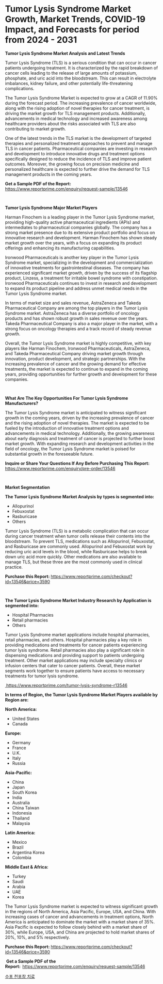 <p><h1>Tumor Lysis Syndrome Market Growth, Market Trends, COVID-19 Impact, and Forecasts for period from 2024 - 2031</h1></p><p><strong>Tumor Lysis Syndrome Market Analysis and Latest Trends</strong></p>
<p><p>Tumor Lysis Syndrome (TLS) is a serious condition that can occur in cancer patients undergoing treatment. It is characterized by the rapid breakdown of cancer cells leading to the release of large amounts of potassium, phosphate, and uric acid into the bloodstream. This can result in electrolyte imbalances, kidney failure, and other potentially life-threatening complications.</p><p>The Tumor Lysis Syndrome Market is expected to grow at a CAGR of 11.90% during the forecast period. The increasing prevalence of cancer worldwide, along with the rising adoption of novel therapies for cancer treatment, is driving the market growth for TLS management products. Additionally, advancements in medical technology and increased awareness among healthcare providers about the risks associated with TLS are also contributing to market growth.</p><p>One of the latest trends in the TLS market is the development of targeted therapies and personalized treatment approaches to prevent and manage TLS in cancer patients. Pharmaceutical companies are investing in research and development to introduce innovative drugs and treatment options specifically designed to reduce the incidence of TLS and improve patient outcomes. Moreover, the growing focus on precision medicine and personalized healthcare is expected to further drive the demand for TLS management products in the coming years.</p></p>
<p><strong>Get a Sample PDF of the Report:&nbsp;</strong> <a href="https://www.reportprime.com/enquiry/request-sample/13546">https://www.reportprime.com/enquiry/request-sample/13546</a></p>
<p>&nbsp;</p>
<p><strong>Tumor Lysis Syndrome Major Market Players</strong></p>
<p><p>Harman Finochem is a leading player in the Tumor Lysis Syndrome market, providing high-quality active pharmaceutical ingredients (APIs) and intermediates to pharmaceutical companies globally. The company has a strong market presence due to its extensive product portfolio and focus on innovative research and development. Harman Finochem has shown steady market growth over the years, with a focus on expanding its product offerings and enhancing its manufacturing capabilities.</p><p>Ironwood Pharmaceuticals is another key player in the Tumor Lysis Syndrome market, specializing in the development and commercialization of innovative treatments for gastrointestinal diseases. The company has experienced significant market growth, driven by the success of its flagship product, Linzess, a treatment for irritable bowel syndrome with constipation. Ironwood Pharmaceuticals continues to invest in research and development to expand its product pipeline and address unmet medical needs in the Tumor Lysis Syndrome market.</p><p>In terms of market size and sales revenue, AstraZeneca and Takeda Pharmaceutical Company are among the top players in the Tumor Lysis Syndrome market. AstraZeneca has a diverse portfolio of oncology products and has shown robust growth in sales revenue over the years. Takeda Pharmaceutical Company is also a major player in the market, with a strong focus on oncology therapies and a track record of steady revenue growth.</p><p>Overall, the Tumor Lysis Syndrome market is highly competitive, with key players like Harman Finochem, Ironwood Pharmaceuticals, AstraZeneca, and Takeda Pharmaceutical Company driving market growth through innovation, product development, and strategic partnerships. With the increasing prevalence of cancer and the growing demand for effective treatments, the market is expected to continue to expand in the coming years, providing opportunities for further growth and development for these companies.</p></p>
<p>&nbsp;</p>
<p><strong>What Are The Key Opportunities For Tumor Lysis Syndrome Manufacturers?</strong></p>
<p><p>The Tumor Lysis Syndrome market is anticipated to witness significant growth in the coming years, driven by the increasing prevalence of cancer and the rising adoption of novel therapies. The market is expected to be fueled by the introduction of innovative treatment options and advancements in medical technology. Additionally, the growing awareness about early diagnosis and treatment of cancer is projected to further boost market growth. With expanding research and development activities in the field of oncology, the Tumor Lysis Syndrome market is poised for substantial growth in the foreseeable future.</p></p>
<p><strong>Inquire or Share Your Questions If Any Before Purchasing This Report:</strong> <a href="https://www.reportprime.com/enquiry/pre-order/13546">https://www.reportprime.com/enquiry/pre-order/13546</a></p>
<p>&nbsp;</p>
<p><strong>Market Segmentation</strong></p>
<p><strong>The Tumor Lysis Syndrome Market Analysis by types is segmented into:</strong></p>
<p><ul><li>Allopurinol</li><li>Febuxostat</li><li>Rasburicase</li><li>Others</li></ul></p>
<p><p>Tumor Lysis Syndrome (TLS) is a metabolic complication that can occur during cancer treatment when tumor cells release their contents into the bloodstream. To prevent TLS, medications such as Allopurinol, Febuxostat, and Rasburicase are commonly used. Allopurinol and Febuxostat work by reducing uric acid levels in the blood, while Rasburicase helps to break down uric acid more quickly. Other medications are also available to manage TLS, but these three are the most commonly used in clinical practice.</p></p>
<p><strong>Purchase this Report:&nbsp;</strong><a href="https://www.reportprime.com/checkout?id=13546&price=3590">https://www.reportprime.com/checkout?id=13546&price=3590</a></p>
<p>&nbsp;</p>
<p><strong>The Tumor Lysis Syndrome Market Industry Research by Application is segmented into:</strong></p>
<p><ul><li>Hospital Pharmacies</li><li>Retail pharmacies</li><li>Others</li></ul></p>
<p><p>Tumor Lysis Syndrome market applications include hospital pharmacies, retail pharmacies, and others. Hospital pharmacies play a key role in providing medications and treatments for cancer patients experiencing tumor lysis syndrome. Retail pharmacies also play a significant role in dispensing medications and providing support to patients undergoing treatment. Other market applications may include specialty clinics or infusion centers that cater to cancer patients. Overall, these market segments work together to ensure patients have access to necessary treatments for tumor lysis syndrome.</p></p>
<p><a href="https://www.reportprime.com/tumor-lysis-syndrome-r13546">&nbsp;https://www.reportprime.com/tumor-lysis-syndrome-r13546</a></p>
<p><strong>In terms of Region, the Tumor Lysis Syndrome Market Players available by Region are:</strong></p>
<p>
    <p> <strong> North America: </strong>
        <ul>
            <li>United States</li>
            <li>Canada</li>
        </ul>
        </p> 
    <p> <strong> Europe: </strong>
        <ul>
            <li>Germany</li>
            <li>France</li>
            <li>U.K.</li>
            <li>Italy</li>
            <li>Russia</li>
        </ul>
        </p> 
    <p> <strong> Asia-Pacific: </strong>
        <ul>
            <li>China</li>
            <li>Japan</li>
            <li>South Korea</li>
            <li>India</li>
            <li>Australia</li>
            <li>China Taiwan</li>
            <li>Indonesia</li>
            <li>Thailand</li>
            <li>Malaysia</li>
        </ul>
        </p> 
    <p> <strong> Latin America: </strong>
        <ul>
            <li>Mexico</li>
            <li>Brazil</li>
            <li>Argentina Korea</li>
            <li>Colombia</li>
        </ul>
        </p> 
    <p> <strong> Middle East & Africa: </strong>
        <ul>
            <li>Turkey</li>
            <li>Saudi</li>
            <li>Arabia</li>
            <li>UAE</li>
            <li>Korea</li>
        </ul>
    </p>
    </p>
<p><p>The Tumor Lysis Syndrome market is expected to witness significant growth in the regions of North America, Asia Pacific, Europe, USA, and China. With increasing cases of cancer and advancements in treatment options, North America is anticipated to dominate the market with a market share of 35%. Asia Pacific is expected to follow closely behind with a market share of 30%, while Europe, USA, and China are projected to hold market shares of 20%, 10%, and 5% respectively.</p></p>
<p><strong>Purchase this Report: </strong><a href="https://www.reportprime.com/checkout?id=13546&price=3590">https://www.reportprime.com/checkout?id=13546&price=3590</a></p>
<p>&nbsp;<strong>Get a Sample PDF of the Report:&nbsp;&nbsp;</strong><a href="https://www.reportprime.com/enquiry/request-sample/13546">https://www.reportprime.com/enquiry/request-sample/13546</a></p>
<p><strong></strong></p>
<p><p><a href="https://github.com/sougarounis/Market-Research-Report-List-4/blob/main/417718474907.md">수포 천포창 치료</a></p></p>